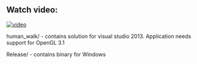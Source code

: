   ## Watch video:
  
[![video](https://img.youtube.com/vi/Z5Qckdr9yDI/0.jpg)](https://youtu.be/Z5Qckdr9yDI)

  human_walk/ - contains solution for visual studio 2013. Application needs support for OpenGL 3.1
  
  Release/ - contains binary for Windows
